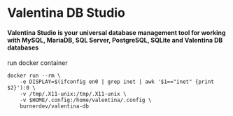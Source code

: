 # Valentina DB Studio

#### Valentina Studio is your universal database management tool for working with MySQL, MariaDB, SQL Server, PostgreSQL, SQLite and Valentina DB databases


run docker container
```
docker run --rm \
    -e DISPLAY=$(ifconfig en0 | grep inet | awk '$1=="inet" {print $2}'):0 \
    -v /tmp/.X11-unix:/tmp/.X11-unix \
    -v $HOME/.config:/home/valentina/.config \
    burnerdev/valentina-db
```
